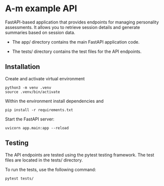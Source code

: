 # A-m example API

FastAPI-based application that provides endpoints for managing personality assessments. It allows you to retrieve session details and generate summaries based on session data.


* The app/ directory contains the main FastAPI application code.

* The tests/ directory contains the test files for the API endpoints.

## Installation

Create and activate virtual environment
```shell
python3 -m venv .venv
source .venv/bin/activate
```

Within the environment install dependencies and
```shell
pip install -r requirements.txt
```

Start the FastAPI server:
```shell
uvicorn app.main:app --reload
```

## Testing
The API endpoints are tested using the pytest testing framework. The test files are located in the tests/ directory.

To run the tests, use the following command:
```shell
pytest tests/
```

